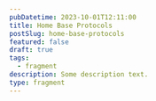 ```yaml
---
pubDatetime: 2023-10-01T12:11:00
title: Home Base Protocols
postSlug: home-base-protocols
featured: false
draft: true
tags:
  - fragment
description: Some description text.
type: fragment
---
```

